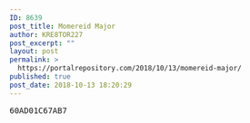 ```yaml
---
ID: 8639
post_title: Momereid Major
author: KRE8TOR227
post_excerpt: ""
layout: post
permalink: >
  https://portalrepository.com/2018/10/13/momereid-major/
published: true
post_date: 2018-10-13 18:20:29
---
```

<pre>60AD01C67AB7</pre>